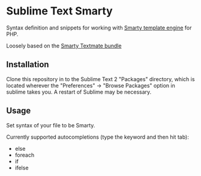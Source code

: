 Sublime Text Smarty
===================

Syntax definition and snippets for working with [Smarty template engine][1] for PHP.

Loosely based on the [Smarty Textmate bundle][2]

[1]: http://www.smarty.net/
[2]: http://svn.textmate.org/trunk/Bundles/PHP%20Smarty.tmbundle/

## Installation
Clone this repository in to the Sublime Text 2 "Packages" directory, which is located wherever the "Preferences" -> "Browse Packages" option in sublime takes you. A restart of Sublime may be necessary.

## Usage
Set syntax of your file to be Smarty.

Currently supported autocompletions (type the keyword and then hit tab):
* else
* foreach
* if
* ifelse

